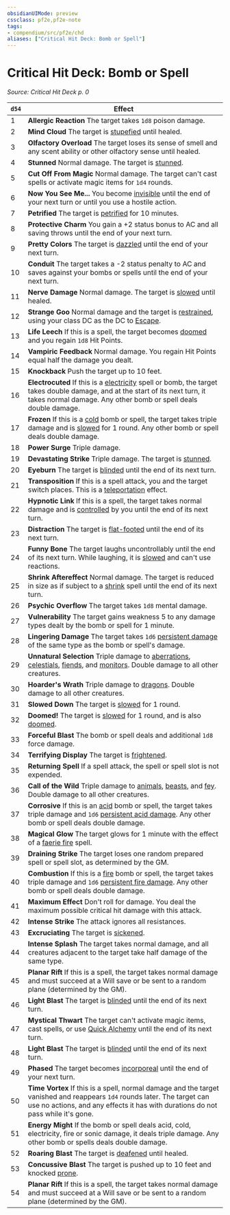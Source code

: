 ```yaml
---
obsidianUIMode: preview
cssclass: pf2e,pf2e-note
tags:
- compendium/src/pf2e/chd
aliases: ["Critical Hit Deck: Bomb or Spell"]
---
```

# Critical Hit Deck: Bomb or Spell  
*Source: Critical Hit Deck p. 0*  

| `d54` | Effect |
|-------|--------|
| 1 | **Allergic Reaction** The target takes `1d8` poison damage. |
| 2 | **Mind Cloud** The target is [stupefied](../conditions.md#Stupefied) until healed. |
| 3 | **Olfactory Overload** The target loses its sense of smell and any scent ability or other olfactory sense until healed. |
| 4 | **Stunned** Normal damage. The target is [stunned](../conditions.md#Stunned). |
| 5 | **Cut Off From Magic** Normal damage. The target can't cast spells or activate magic items for `1d4` rounds. |
| 6 | **Now You See Me...** You become [invisible](../conditions.md#Invisible) until the end of your next turn or until you use a hostile action. |
| 7 | **Petrified** The target is [petrified](../conditions.md#Petrified) for 10 minutes. |
| 8 | **Protective Charm** You gain a +2 status bonus to AC and all saving throws until the end of your next turn. |
| 9 | **Pretty Colors** The target is [dazzled](../conditions.md#Dazzled) until the end of your next turn. |
| 10 | **Conduit** The target takes a -2 status penalty to AC and saves against your bombs or spells until the end of your next turn. |
| 11 | **Nerve Damage** Normal damage. The target is [slowed](../conditions.md#Slowed) until healed. |
| 12 | **Strange Goo** Normal damage and the target is [restrained](../conditions.md#Restrained), using your class DC as the DC to [Escape](../actions/escape.md). |
| 13 | **Life Leech** If this is a spell, the target becomes [doomed](../conditions.md#Doomed) and you regain `1d8` Hit Points. |
| 14 | **Vampiric Feedback** Normal damage. You regain Hit Points equal half the damage you dealt. |
| 15 | **Knockback** Push the target up to 10 feet. |
| 16 | **Electrocuted** If this is a [electricity](../traits/electricity.md) spell or bomb, the target takes double damage, and at the start of its next turn, it takes normal damage. Any other bomb or spell deals double damage. |
| 17 | **Frozen** If this is a [cold](../traits/cold.md) bomb or spell, the target takes triple damage and is [slowed](../conditions.md#Slowed) for 1 round. Any other bomb or spell deals double damage. |
| 18 | **Power Surge** Triple damage. |
| 19 | **Devastating Strike** Triple damage. The target is [stunned](../conditions.md#Stunned). |
| 20 | **Eyeburn** The target is [blinded](../conditions.md#Blinded) until the end of its next turn. |
| 21 | **Transposition** If this is a spell attack, you and the target switch places. This is a [teleportation](../traits/teleportation.md) effect. |
| 22 | **Hypnotic Link** If this is a spell, the target takes normal damage and is [controlled](../conditions.md#Controlled) by you until the end of its next turn. |
| 23 | **Distraction** The target is [flat-footed](../conditions.md#Flat-footed) until the end of its next turn. |
| 24 | **Funny Bone** The target laughs uncontrollably until the end of its next turn. While laughing, it is [slowed](../conditions.md#Slowed) and can't use reactions. |
| 25 | **Shrink Aftereffect** Normal damage. The target is reduced in size as if subject to a [shrink](../../Compendium/spells/shrink.md) spell until the end of its next turn. |
| 26 | **Psychic Overflow** The target takes `1d8` mental damage. |
| 27 | **Vulnerability** The target gains weakness 5 to any damage types dealt by the bomb or spell for 1 minute. |
| 28 | **Lingering Damage** The target takes `1d6` [persistent damage](../conditions.md#Persistent%20Damage) of the same type as the bomb or spell's damage. |
| 29 | **Unnatural Selection** Triple damage to [aberrations](../traits/aberration.md), [celestials](../traits/celestial.md), [fiends](../traits/fiend.md), and [monitors](../traits/monitor.md). Double damage to all other creatures. |
| 30 | **Hoarder's Wrath** Triple damage to [dragons](../traits/dragon.md). Double damage to all other creatures. |
| 31 | **Slowed Down** The target is [slowed](../conditions.md#Slowed) for 1 round. |
| 32 | **Doomed!** The target is [slowed](../conditions.md#Slowed) for 1 round, and is also [doomed](../conditions.md#Doomed). |
| 33 | **Forceful Blast** The bomb or spell deals and additional `1d8` force damage. |
| 34 | **Terrifying Display** The target is [frightened](../conditions.md#Frightened). |
| 35 | **Returning Spell** If a spell attack, the spell or spell slot is not expended. |
| 36 | **Call of the Wild** Triple damage to [animals](../traits/animal.md), [beasts](../traits/beast.md), and [fey](../traits/fey.md). Double damage to all other creatures. |
| 37 | **Corrosive** If this is an [acid](../traits/acid.md) bomb or spell, the target takes triple damage and `1d6` [persistent acid damage](../conditions.md#Persistent%20Damage). Any other bomb or spell deals double damage. |
| 38 | **Magical Glow** The target glows for 1 minute with the effect of a [faerie fire](../../Compendium/spells/faerie-fire.md) spell. |
| 39 | **Draining Strike** The target loses one random prepared spell or spell slot, as determined by the GM. |
| 40 | **Combustion** If this is a [fire](../traits/fire.md) bomb or spell, the target takes triple damage and `1d6` [persistent fire damage](../conditions.md#Persistent%20Damage). Any other bomb or spell deals double damage. |
| 41 | **Maximum Effect** Don't roll for damage. You deal the maximum possible critical hit damage with this attack. |
| 42 | **Intense Strike** The attack ignores all resistances. |
| 43 | **Excruciating** The target is [sickened](../conditions.md#Sickened). |
| 44 | **Intense Splash** The target takes normal damage, and all creatures adjacent to the target take half damage of the same type. |
| 45 | **Planar Rift** If this is a spell, the target takes normal damage and must succeed at a Will save or be sent to a random plane (determined by the GM). |
| 46 | **Light Blast** The target is [blinded](../conditions.md#Blinded) until the end of its next turn. |
| 47 | **Mystical Thwart** The target can't activate magic items, cast spells, or use [Quick Alchemy](../actions/quick-alchemy.md) until the end of its next turn. |
| 48 | **Light Blast** The target is [blinded](../conditions.md#Blinded) until the end of its next turn. |
| 49 | **Phased** The target becomes [incorporeal](../traits/incorporeal-b1.md) until the end of your next turn. |
| 50 | **Time Vortex** If this is a spell, normal damage and the target vanished and reappears `1d4` rounds later. The target can use no actions, and any effects it has with durations do not pass while it's gone. |
| 51 | **Energy Might** If the bomb or spell deals acid, cold, electricity, fire or sonic damage, it deals triple damage. Any other bomb or spells deals double damage. |
| 52 | **Roaring Blast** The target is [deafened](../conditions.md#Deafened) until healed. |
| 53 | **Concussive Blast** The target is pushed up to 10 feet and knocked [prone](../conditions.md#Prone). |
| 54 | **Planar Rift** If this is a spell, the target takes normal damage and must succeed at a Will save or be sent to a random plane (determined by the GM). |